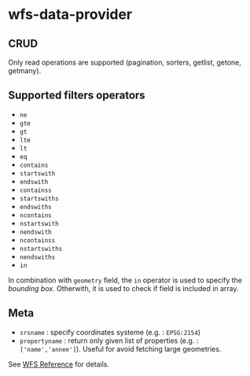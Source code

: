 # wfs-data-provider

## CRUD

Only read operations are supported (pagination, sorters, getlist, getone, getmany).

## Supported filters operators
- `ne`
- `gte`
- `gt`
- `lte`
- `lt`
- `eq`
- `contains`
- `startswith`
- `endswith`
- `containss`
- `startswiths`
- `endswiths`
- `ncontains`
- `nstartswith`
- `nendswith`
- `ncontainss`
- `nstartswiths`
- `nendswiths`
- `in`

In combination with `geometry` field, the `in` operator is used to specify the _bounding box_.
Otherwith, it is used to check if field is included in array.


## Meta

- `srsname` : specify coordinates systeme (e.g. : `EPSG:2154`)
- `propertyname` : return only given list of properties (e.g. : `['name','annee']`). Useful for avoid fetching large geometries.

See [WFS Reference](https://docs.geoserver.org/latest/en/user/services/wfs/reference.html) for details.
